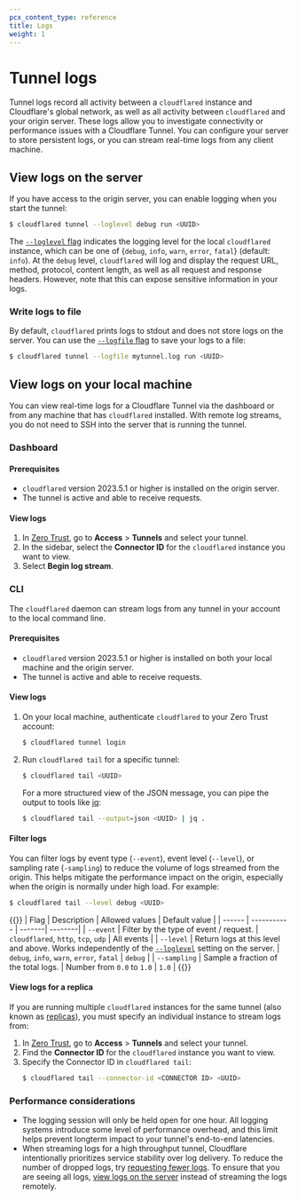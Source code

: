 ```yaml
---
pcx_content_type: reference
title: Logs
weight: 1
---
```


# Tunnel logs

Tunnel logs record all activity between a `cloudflared` instance and Cloudflare's global network, as well as all activity between `cloudflared` and your origin server. These logs allow you to investigate connectivity or performance issues with a Cloudflare Tunnel. You can configure your server to store persistent logs, or you can stream real-time logs from any client machine.

## View logs on the server

If you have access to the origin server, you can enable logging when you start the tunnel:

```sh
$ cloudflared tunnel --loglevel debug run <UUID>
```

The [`--loglevel` flag](/cloudflare-one/connections/connect-apps/install-and-setup/tunnel-guide/local/local-management/arguments/#loglevel) indicates the logging level for the local `cloudflared` instance, which can be one of {`debug`, `info`, `warn`, `error`, `fatal`} (default: `info`). At the `debug` level, `cloudflared` will log and display the request URL, method, protocol, content length, as well as all request and response headers. However, note that this can expose sensitive information in your logs.

### Write logs to file

By default, `cloudflared` prints logs to stdout and does not store logs on the server. You can use the [`--logfile` flag](/cloudflare-one/connections/connect-apps/install-and-setup/tunnel-guide/local/local-management/arguments/#logfile) to save your logs to a file:

```sh
$ cloudflared tunnel --logfile mytunnel.log run <UUID>
```

## View logs on your local machine

You can view real-time logs for a Cloudflare Tunnel via the dashboard or from any machine that has `cloudflared` installed. With remote log streams, you do not need to SSH into the server that is running the tunnel.

### Dashboard

#### Prerequisites

- `cloudflared` version 2023.5.1 or higher is installed on the origin server.
- The tunnel is active and able to receive requests.

#### View logs

1. In [Zero Trust](https://one.dash.cloudflare.com/), go to **Access** > **Tunnels** and select your tunnel.
2. In the sidebar, select the **Connector ID** for the `cloudflared` instance you want to view.
3. Select **Begin log stream**.

### CLI

The `cloudflared` daemon can stream logs from any tunnel in your account to the local command line.

#### Prerequisites

- `cloudflared` version 2023.5.1 or higher is installed on both your local machine and the origin server.
- The tunnel is active and able to receive requests.

#### View logs

1. On your local machine, authenticate `cloudflared` to your Zero Trust account:
    ```sh
    $ cloudflared tunnel login
    ```

2. Run `cloudflared tail` for a specific tunnel:
    ```sh
    $ cloudflared tail <UUID>
    ```

    For a more structured view of the JSON message, you can pipe the output to tools like [jq](https://stedolan.github.io/jq/):

    ```sh
    $ cloudflared tail --output=json <UUID> | jq .
    ```

#### Filter logs

You can filter logs by event type (`--event`), event level (`--level`), or sampling rate (`-sampling`) to reduce the volume of logs streamed from the origin. This helps mitigate the performance impact on the origin, especially when the origin is normally under high load. For example:

```sh
$ cloudflared tail --level debug <UUID>
```

{{<table-wrap>}}
| Flag   | Description | Allowed values | Default value |
| ------ | ----------- | -------| --------|
| `--event` | Filter by the type of event / request. | `cloudflared`, `http`, `tcp`, `udp` | All events |
| `--level` | Return logs at this level and above. Works independently of the [`--loglevel`](/cloudflare-one/connections/connect-apps/install-and-setup/tunnel-guide/local/local-management/arguments/#loglevel) setting on the server. | `debug`, `info`, `warn`, `error`, `fatal` | `debug` |
| `--sampling` | Sample a fraction of the total logs. | Number from `0.0` to `1.0` | `1.0` |
{{</table-wrap>}}

#### View logs for a replica

If you are running multiple `cloudflared` instances for the same tunnel (also known as [replicas](/cloudflare-one/connections/connect-apps/install-and-setup/deploy-cloudflared-replicas/)), you must specify an individual instance to stream logs from:

1. In [Zero Trust](https://one.dash.cloudflare.com/), go to **Access** > **Tunnels** and select your tunnel.
2. Find the **Connector ID** for the `cloudflared` instance you want to view.
3. Specify the Connector ID in `cloudflared tail`:
    ```sh
    $ cloudflared tail --connector-id <CONNECTOR ID> <UUID>
    ```

### Performance considerations

- The logging session will only be held open for one hour. All logging systems introduce some level of performance overhead, and this limit helps prevent longterm impact to your tunnel's end-to-end latencies.
- When streaming logs for a high throughput tunnel, Cloudflare intentionally prioritizes service stability over log delivery. To reduce the number of dropped logs, try [requesting fewer logs](#filter-logs). To ensure that you are seeing all logs, [view logs on the server](/cloudflare-one/connections/connect-apps/monitor-tunnels/logs/#view-logs-on-the-server) instead of streaming the logs remotely.
